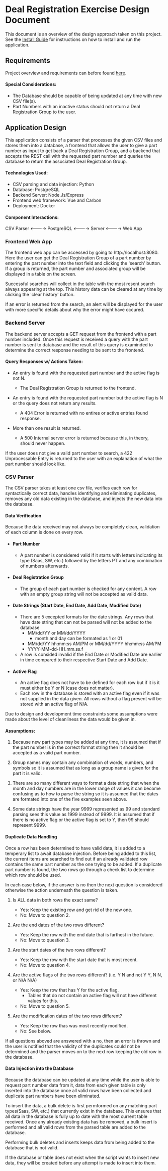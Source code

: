 # Deal Registration Exercise Design Document

This document is an overview of the design approach taken on this project. See the [Install Guide](https://github.com/kharbison/deal-registration-exercise/tree/master/README.md) for instructions on how to install and run the application.

## Requirements

Project overview and requirements can before found [here](https://github.com/CChastang/deal-registration-exercise/issues/1).

#### Special Considerations:
- The Database should be capable of being updated at any time with new CSV file(s).
- Part Numbers with an inactive status should not return a Deal Registration Group to the user.


## Application Design

This application consists of a parser that processes the given CSV files and stores them into a database, a frontend that allows the user to give a part number as input to get back a Deal Registration Group, and a backend that accepts the REST call with the requested part number and queries the database to return the associated Deal Registration Group.

#### Technologies Used:
- CSV parsing and data injection: Python
- Database: PostgreSQL
- Backend Server: Node.Js/Express
- Frontend web framework: Vue and Carbon
- Deployment: Docker

#### Component Interactions:

CSV Parser <----> PostgreSQL <----> Server <----> Web App

### Frontend Web App

The frontend web app can be accessed by going to http://localhost:8080. Here the user can get the Deal Registration Group of a part number by entering the part number into the text field and clicking the 'search' button. If a group is returned, the part number and associated group will be displayed in a table on the screen.

Successful searches will collect in the table with the most resent search always appearing at the top. This history data can be cleared at any time by clicking the 'clear history' button.

If an error is returned from the search, an alert will be displayed for the user with more specific details about why the error might have occured.

### Backend Server

The backend server accepts a GET request from the frontend with a part number included. Once this request is received a query with the part number is sent to database and the result of this query is examinded to determine the correct response needing to be sent to the frontend.

#### Query Responses w/ Actions Taken:
- An entry is found with the requested part number and the active flag is not N.
    * The Deal Registration Group is returned to the frontend.

- An entry is found with the requested part number but the active flag is N or the query does not return any results.
    * A 404 Error is returned with no entires or active entries found response.

- More than one result is returned.
    * A 500 Internal server error is returned because this, in theory, should never happen.

If the user does not give a valid part number to search, a 422 Unprocessable Entry is returned to the user with an explanation of what the part number should look like.

### CSV Parser

The CSV parser takes at least one csv file, verifies each row for syntactically correct data, handles identifying and eliminating duplicates, removes any old data existing in the database, and injects the new data into the database.

#### Data Verification

Because the data received may not always be completely clean, validation of each column is done on every row.

- #### Part Number
    * A part number is considered valid if it starts with letters indicating its type (Saas, SW, etc.) followed by the letters PT and any combination of numbers afterwards.
- #### Deal Registration Group
    * The group of each part number is checked for any content. A row with an empty group string will not be accepted as valid data.
- #### Date Strings (Start Date, End Date, Add Date, Modified Date)
    * There are 5 excepted formats for the date strings. Any rows that have date string that can not be parsed will not be added to the database
        * MM/dd/YY or MM/dd/YYYY
            * month and day can be formated as 1 or 01
        * MM/dd/YY hh:mm:ss AM/PM or MM/dd/YYYY hh:mm:ss AM/PM
        * YYYY-MM-dd-HH.mm.ss.f
    - A row is consided invalid if the End Date or Modified Date are earlier in time compared to their respective Start Date and Add Date.
- #### Active Flag
    * An active flag does not have to be defined for each row but if it is it must either be Y or N (case does not matter).
    * Each row in the database is stored with an active flag even if it was not supplied in the data given. All rows without a flag present will be stored with an active flag of N/A.

Due to design and development time constraints some assumptions were made about the level of cleanliness the data would be given in.

#### Assumptions:
1. Because new part types may be added at any time, it is assumed that if the part number is in the correct format string then it should be accepted as a valid part number.

2. Group names may contain any combination of words, numbers, and symbols so it is assumed that as long as a group name is given for the part it is valid.

3. There are so many different ways to format a date string that when the month and day numbers are in the lower range of values it can become confusing as to how to parse the string so it is assumed that the dates are formated into one of the five examples seen above.

4. Some date strings have the year 9999 represented as 99 and standard parsing sees this value as 1999 instead of 9999. It is assumed that if there is no active flag or the active flag is set to Y, then 99 should represent 9999.

#### Duplicate Data Handling

Once a row has been determined to have valid data, it is added to a temperary list to await database injection. Before being added to this list, the current items are searched to find out if an already validated row contains the same part number as the one trying to be added. If a duplicate part number is found, the two rows go through a check list to determine which row should be used.

In each case below, if the answer is no then the next question is considered otherwise the action underneath the question is taken.

1. Is ALL data in both rows the exact same?
    * Yes: Keep the existing row and get rid of the new one.
    * No: Move to question 2.

2. Are the end dates of the two rows different?
    * Yes: Keep the row with the end date that is farthest in the future.
    * No: Move to question 3.

3. Are the start dates of the two rows different?
    * Yes: Keep the row with the start date that is most recent.
    * No: Move to question 4.

4. Are the active flags of the two rows different? (i.e. Y N and not Y Y, N N, or N/A N/A)
    * Yes: Keep the row that has Y for the active flag.
        * Tables that do not contain an active flag will not have different values for this.
    * No: Move to question 5.

5. Are the modification dates of the two rows different?
    * Yes: Keep the row thas was most recently modified.
    * No: See below.

If all questions aboved are answered with a no, then an error is thrown and the user is notified that the validity of the duplicates could not be determined and the parser moves on to the next row keeping the old row in the database.

#### Data Injection into the Database

Because the database can be updated at any time while the user is able to request part number data from it, data from each given table is only inserted into the database once all valid rows have been collected and duplicate part numbers have been eliminated.

To insert the data, a bulk delete is first permformed on any matching part types(Saas, SW, etc.) that currently exist in the database. This ensures that all data in the database is fully up to date with the most current table received. Once any already existing data has be removed, a bulk insert is performed and all valid rows from the parsed table are added to the database.

Performing bulk deletes and inserts keeps data from being added to the database that is not valid.

If the database or table does not exist when the script wants to insert new data, they will be created before any attempt is made to insert into them.
